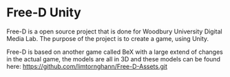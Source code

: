 Free-D Unity
=========

Free-D is a open source project that is done for Woodbury University Digital Media Lab. The purpose of the project is to create a game, using Unity. 

Free-D is based on another game called BeX with a large extend of changes in the actual game, the models are all in 3D and these models can be found here: https://github.com/limtornghann/Free-D-Assets.git

